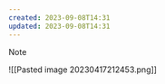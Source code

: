 ```yaml
---
created: 2023-09-08T14:31
updated: 2023-09-08T14:31
---
```

>[!note] 
>![[Pasted image 20230417212453.png]]
>